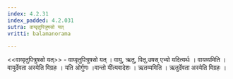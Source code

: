 ```yaml
---
index: 4.2.31
index_padded: 4.2.031
sutra: वाय्वृतुपित्रुषसो यत्‌
vritti: balamanorama

---
```

<<वाय्वृतुपित्रुषसो यत्>> - वाय्वृतुपित्रुषसो यत् । वायु, ऋतु, पितृ,उषस् एभ्यो यदित्यर्थः । वायव्यमिति । वायुर्देवता अस्येति विग्रहः । यति ओर्गुणः ।वान्तो यी॑त्यवादेशः । ऋतव्यमिति । ऋतुर्देवता अस्येति विग्रहः ।